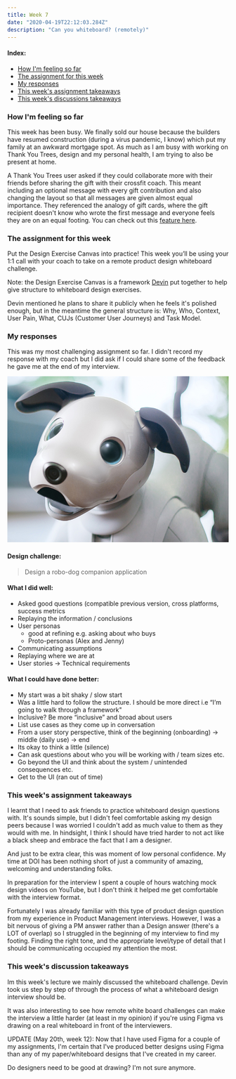 ```yaml
---
title: Week 7
date: "2020-04-19T22:12:03.284Z"
description: "Can you whiteboard? (remotely)"
---
```


#### Index:

- [How I'm feeling so far](#howAmIfeeling)
- [The assignment for this week](#assignment)
- [My responses](#responses)
- [This week's assignment takeaways](#assignmentTakeaways)
- [This week's discussions takeaways](#discussionTakeaways)

### <a name="howAmIfeeling"></a> How I'm feeling so far

This week has been busy. We finally sold our house because the builders have resumed construction (during a virus pandemic, I know) which put my family at an awkward mortgage spot. As much as I am busy with working on Thank You Trees, design and my personal health, I am trying to also be present at home.

A Thank You Trees user asked if they could collaborate more with their friends before sharing the gift with their crossfit coach. This meant including an optional message with every gift contribution and also changing the layout so that all messages are given almost equal importance. They referenced the analogy of gift cards, where the gift recipient doesn't know who wrote the first message and everyone feels they are on an equal footing. You can check out this [feature here](https://thankyoutrees.io/gifts/ch_1GYHYhJGYzY5FZVdePcYlPv4).

### <a name="assignment"></a> The assignment for this week

Put the Design Exercise Canvas into practice! This week you’ll be using your 1:1 call with your coach to take on a remote product design whiteboard challenge.

Note: the Design Exercise Canvas is a framework [Devin](https:/dev.in) put together to help give structure to whiteboard design exercises.

Devin mentioned he plans to share it publicly when he feels it's polished enough, but in the meantime the general structure is: Why, Who, Context, User Pain, What, CUJs (Customer User Journeys) and Task Model.

### <a name="responses"></a> My responses

This was my most challenging assignment so far. I didn't record my response with my coach but I did ask if I could share some of the feedback he gave me at the end of my interview. 

![Robo Dog](./robo_dog.jpg)

#### Design challenge:
> Design a robo-dog companion application

#### What I did well:
- Asked good questions (compatible previous version, cross platforms, success metrics
- Replaying the information / conclusions
- User personas
    - good at refining e.g. asking about who buys
    -  Proto-personas (Alex and Jenny)
- Communicating assumptions
- Replaying where we are at
- User stories -> Technical requirements 

#### What I could have done better:
- My start was a bit shaky / slow start 
- Was a little hard to follow the structure. I should be more direct i.e “I’m going to walk through a framework"
- Inclusive? Be more “inclusive” and broad about users
- List use cases as they come up in conversation
- From a user story perspective, think of the beginning (onboarding) -> middle (daily use) ->  end
- Its okay to think a little (silence) 
- Can ask questions about who you will be working with / team sizes etc.
- Go beyond the UI and think about the system / unintended consequences etc. 
- Get to the UI (ran out of time)


### <a name="assignmentTakeaways"></a> This week's assignment takeaways

I learnt that I need to ask friends to practice whiteboard design questions with. It's sounds simple, but I didn't feel comfortable asking my design peers because I was worried I couldn't add as much value to them as they would with me. In hindsight, I think I should have tried harder to not act like a black sheep and embrace the fact that I am a designer. 

And just to be extra clear, this was moment of low personal confidence. My time at DOI has been nothing short of just a community of amazing, welcoming and understanding folks. 

In preparation for the interview I spent a couple of hours watching mock design videos on YouTube, but I don't think it helped me get comfortable with the interview format.

Fortunately I was already familiar with this type of product design question from my experience in Product Management interviews. However, I was a bit nervous of giving a PM answer rather than a Design answer (there's a LOT of overlap) so I struggled in the beginning of my interview to find my footing. Finding the right tone, and the appropriate level/type of detail that I should be communicating occupied my attention the most.

### <a name="discussionTakeaways"></a> This week's discussion takeaways

Im this week's lecture we mainly discussed the whiteboard challenge. Devin took us step by step of through the process of what a whiteboard design interview should be. 

It was also interesting to see how remote white board challenges can make the interview a little harder (at least in my opinion) if you're using Figma vs drawing on a real whiteboard in front of the interviewers.

UPDATE (May 20th, week 12): Now that I have used Figma for a couple of my assignments, I'm certain that I've produced better designs using Figma than any of my paper/whiteboard designs that I've created in my career. 

Do designers need to be good at drawing? I'm not sure anymore.